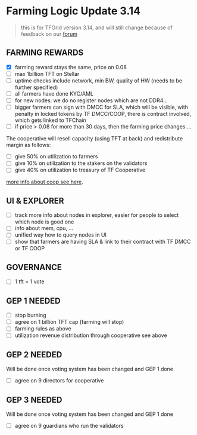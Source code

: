 
# Farming Logic Update 3.14

> this is for TFGrid version 3.14, and will still change because of feedback on our [forum](https://forum.threefold.io/t/feedback-on-farming-logic-as-suggested-for-tfgrid-3-14/4275)

## FARMING REWARDS

- [x] farming reward stays the same, price on 0.08
- [ ] max 1billion TFT on Stellar
- [ ] uptime checks include network, min BW, quality of HW (needs to be further specified)
- [ ] all farmers have done KYC/AML
- [ ] for new nodes: we do no register nodes which are not DDR4... 
- [ ] bigger farmers can sign with DMCC for SLA, which will be visible, with penalty in locked tokens by TF DMCC/COOP, there is contract involved, which gets linked to TFChain
- [ ] if price > 0.08 for more than 30 days, then the farming price changes ...

The cooperative will resell capacity (using TFT at back) and redistribute margin as follows:

- [ ] give 50% on utilization to farmers
- [ ] give 10% on utilization to the stakers on the validators
- [ ] give 40% on utilization to treasury of TF Cooperative

[more info about coop see here](tfcoop_intro.md).

## UI & EXPLORER

- [ ] track more info about nodes in explorer, easier for people to select which node is good one
- [ ] info about mem, cpu, ... 
- [ ] unified way how to query nodes in UI
- [ ] show that farmers are having SLA & link to their contract with TF DMCC or TF COOP

## GOVERNANCE

- [ ] 1 tft = 1 vote


## GEP 1 NEEDED

- [ ] stop burning
- [ ] agree on 1 billion TFT cap (farming will stop)
- [ ] farming rules as above
- [ ] utilization revenue distribution through cooperative see above

## GEP 2 NEEDED

Will be done once voting system has been changed and GEP 1 done

- [ ] agree on 9 directors for cooperative

## GEP 3 NEEDED

Will be done once voting system has been changed and GEP 1 done

- [ ] agree on 9 guardians who run the validators

